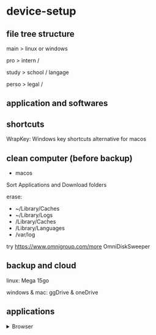 # device-setup


## file tree structure

main > linux or windows

pro > intern /

study > school / langage

perso > legal /

## application and softwares

## shortcuts

WrapKey: Windows key shortcuts alternative for macos

## clean computer (before backup)

- macos

Sort Applications and Download folders

erase: 
- ~/Library/Caches
- ~/Library/Logs
- /Library/Caches
- /Library/Languages
- /var/log

try https://www.omnigroup.com/more OmniDiskSweeper

## backup and cloud

linux: Mega 15go

windows & mac: ggDrive & oneDrive

## applications

<details>
<summary>Browser</summary>
  
- [zen browser](https://zen-browser.app)
  - mods
    - zen internet
- [Sine mods](https://github.com/CosmoCreeper/Sine/releases)
</details>



